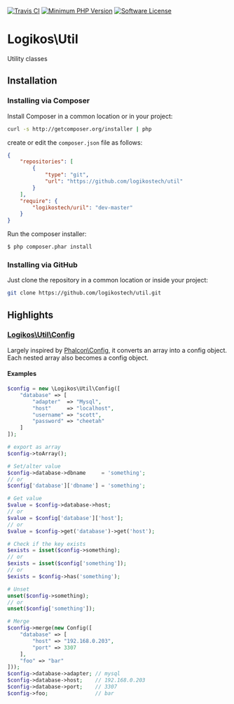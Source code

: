 [![Travis CI](https://img.shields.io/travis/logikostech/util/master.svg)](https://travis-ci.org/logikostech/util)
[![Minimum PHP Version](https://img.shields.io/badge/php-%3E%3D%205.6-8892BF.svg)](https://php.net/)
[![Software License](https://img.shields.io/badge/license-MIT-blue.svg)](https://raw.githubusercontent.com/logikostech/class-options/master/LICENSE)

# Logikos\Util
Utility classes

## Installation

### Installing via Composer

Install Composer in a common location or in your project:

```bash
curl -s http://getcomposer.org/installer | php
```

create or edit the `composer.json` file as follows:

```json
{
    "repositories": [
        {
            "type": "git",
            "url": "https://github.com/logikostech/util"
        }
    ],
    "require": {
        "logikostech/uril": "dev-master"
    }
}
```

Run the composer installer:

```bash
$ php composer.phar install
```

### Installing via GitHub

Just clone the repository in a common location or inside your project:

```bash
git clone https://github.com/logikostech/util.git
```

## Highlights
### [Logikos\Util\Config](src/config.php)
Largely inspired by [Phalcon\Config](https://docs.phalconphp.com/hr/3.2/api/Phalcon_Config), it converts an array into a config object.  Each nested array also becomes a config object.
#### Examples
```php
$config = new \Logikos\Util\Config([
    "database" => [
        "adapter"  => "Mysql",
        "host"     => "localhost",
        "username" => "scott",
        "password" => "cheetah"
    ]
]);

# export as array
$config->toArray();

# Set/alter value
$config->database->dbname     = 'something';
// or
$config['database']['dbname'] = 'something';

# Get value
$value = $config->database->host;
// or
$value = $config['database']['host'];
// or
$value = $config->get('database')->get('host');

# Check if the key exists
$exists = isset($config->something);
// or
$exists = isset($config['something']);
// or
$exists = $config->has('something');

# Unset
unset($config->something);
// or
unset($config['something']);

# Merge
$config->merge(new Config([
    "database" => [
        "host" => "192.168.0.203",
        "port" => 3307
    ],
    "foo" => "bar"
]));
$config->database->adapter; // mysql
$config->database->host;    // 192.168.0.203
$config->database->port;    // 3307
$config->foo;               // bar
```